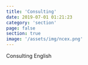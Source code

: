 ```yaml
---
title: 'Consulting'
date: 2019-07-01 01:21:23
category: 'section'
page: false
section: true
image: '/assets/img/ncex.png'
---
```


Consulting English

